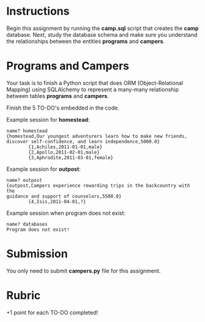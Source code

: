 # Instructions

Begin this assignment by running the **camp.sql** script that creates the **camp** database. Next, study the database schema and make sure you understand the relationships between the entities **programs** and **campers**. 

# Programs and Campers 

Your task is to finish a Python script that does ORM (Object-Relational Mapping) using SQLAlchemy to represent a many-many relationship between tables **programs** and **campers**. 

Finish the 5 TO-DO's embedded in the code. 

Example session for **homestead**: 

```
name? homestead
{homestead,Our youngest adventurers learn how to make new friends, 
discover self-confidence, and learn independence,5000.0}
        {1,Achiles,2011-01-01,male}
        {2,Apollo,2011-02-01,male}
        {3,Aphrodite,2011-03-01,female}
```

Example session for **outpost**: 

```
name? outpost
{outpost,Campers experience rewarding trips in the backcountry with the 
guidance and support of counselors,5500.0}
        {4,Isis,2011-04-01,?}
```

Example session when program does not exist: 

```
name? databases
Program does not exist!
```

# Submission 

You only need to submit **campers.py** file for this assignment. 

# Rubric 

+1 point for each TO-DO completed!

